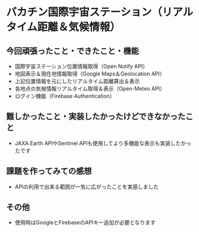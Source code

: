 # バカチン国際宇宙ステーション（リアルタイム距離＆気候情報）

## 今回頑張ったこと・できたこと・機能
- 国際宇宙ステーション位置情報取得（Open Notify API）
- 地図表示＆現在地情報取得（Google Maps＆Geolocation API）
- 上記位置情報を元にしたリアルタイム距離算出＆表示
- 各地点の気候情報リアルタイム取得＆表示（Open-Meteo API）
- ログイン機能（Firebase Authentication）

## 難しかったこと・実装したかったけどできなかったこと
- JAXA Earth APIやSentinel APIも使用してより多機能な表示も実装したかったです

## 課題を作ってみての感想
- APIの利用で出来る範囲が一気に広がったことを実感しました

## その他
- 使用時はGoogleとFirebaseのAPIキー追加が必要となります